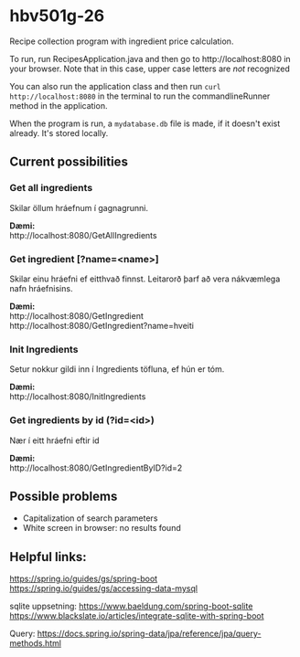 # hbv501g-26

Recipe collection program with ingredient price calculation.

To run, run RecipesApplication.java and then go to http://localhost:8080 in your browser. Note that in this case, upper case letters are *not* recognized

You can also run the application class and then run `curl http://localhost:8080` in the terminal to run the commandlineRunner method in the application.

When the program is run, a `mydatabase.db` file is made, if it doesn't exist already. It's stored locally.


## Current possibilities

### Get all ingredients
Skilar öllum hráefnum í gagnagrunni.

**Dæmi:**\
http://localhost:8080/GetAllIngredients


### Get ingredient [?name=\<name>]
Skilar einu hráefni ef eitthvað finnst. Leitarorð þarf að vera nákvæmlega nafn hráefnisins.

**Dæmi:**\
http://localhost:8080/GetIngredient \
http://localhost:8080/GetIngredient?name=hveiti


### Init Ingredients
Setur nokkur gildi inn í Ingredients töfluna, ef hún er tóm.

**Dæmi:**\
http://localhost:8080/InitIngredients



### Get ingredients by id (?id=\<id>)
Nær í eitt hráefni eftir id

**Dæmi:**\
http://localhost:8080/GetIngredientByID?id=2



## Possible problems
* Capitalization of search parameters
* White screen in browser: no results found



## Helpful links: 
https://spring.io/guides/gs/spring-boot
https://spring.io/guides/gs/accessing-data-mysql

sqlite uppsetning: https://www.baeldung.com/spring-boot-sqlite
https://www.blackslate.io/articles/integrate-sqlite-with-spring-boot

Query: https://docs.spring.io/spring-data/jpa/reference/jpa/query-methods.html

